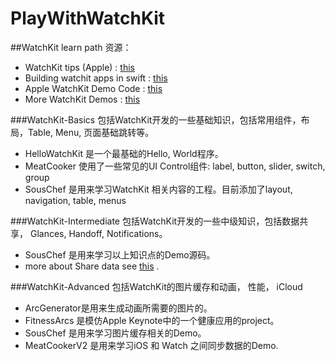 # PlayWithWatchKit

##WatchKit learn path
资源：
* WatchKit tips (Apple) : [this](https://developer.apple.com/watchkit/tips/ "this")  
* Building watchit apps in swift : [this](http://realm.io/news/building-watchkit-apps-swift/ "this") 
* Apple WatchKit Demo Code : [this](https://developer.apple.com/library/ios/samplecode/Lister/Introduction/Intro.html "this")
* More WatchKit Demos : [this](https://github.com/kostiakoval/WatchKit-Apps "this")

###WatchKit-Basics 
包括WatchKit开发的一些基础知识，包括常用组件，布局，Table, Menu, 页面基础跳转等。
* HelloWatchKit 是一个最基础的Hello, World程序。
* MeatCooker 使用了一些常见的UI Control组件: label, button, slider, switch, group
* SousChef 是用来学习WatchKit 相关内容的工程。目前添加了layout, navigation, table, menus

###WatchKit-Intermediate
包括WatchKit开发的一些中级知识，包括数据共享， Glances, Handoff, Notifications。
* SousChef 是用来学习以上知识点的Demo源码。
* more about Share data see  [this](https://github.com/NatashaTheRobot/watchkit "this")  .

###WatchKit-Advanced
包括WatchKit的图片缓存和动画， 性能， iCloud
* ArcGenerator是用来生成动画所需要的图片的。
* FitnessArcs 是模仿Apple Keynote中的一个健康应用的project。
* SousChef 是用来学习图片缓存相关的Demo。
* MeatCookerV2 是用来学习iOS 和 Watch 之间同步数据的Demo.
